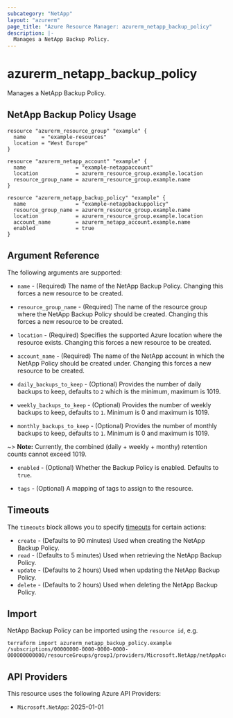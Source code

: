 ```yaml
---
subcategory: "NetApp"
layout: "azurerm"
page_title: "Azure Resource Manager: azurerm_netapp_backup_policy"
description: |-
  Manages a NetApp Backup Policy.
---
```


# azurerm_netapp_backup_policy

Manages a NetApp Backup Policy.

## NetApp Backup Policy Usage

```hcl
resource "azurerm_resource_group" "example" {
  name     = "example-resources"
  location = "West Europe"
}

resource "azurerm_netapp_account" "example" {
  name                = "example-netappaccount"
  location            = azurerm_resource_group.example.location
  resource_group_name = azurerm_resource_group.example.name
}

resource "azurerm_netapp_backup_policy" "example" {
  name                = "example-netappbackuppolicy"
  resource_group_name = azurerm_resource_group.example.name
  location            = azurerm_resource_group.example.location
  account_name        = azurerm_netapp_account.example.name
  enabled             = true
}
```

## Argument Reference

The following arguments are supported:

* `name` - (Required) The name of the NetApp Backup Policy. Changing this forces a new resource to be created.

* `resource_group_name` - (Required) The name of the resource group where the NetApp Backup Policy should be created. Changing this forces a new resource to be created.

* `location` - (Required) Specifies the supported Azure location where the resource exists. Changing this forces a new resource to be created.

* `account_name` - (Required) The name of the NetApp account in which the NetApp Policy should be created under. Changing this forces a new resource to be created.

* `daily_backups_to_keep` - (Optional) Provides the number of daily backups to keep, defaults to `2` which is the minimum, maximum is 1019.

* `weekly_backups_to_keep` - (Optional) Provides the number of weekly backups to keep, defaults to `1`. Minimum is 0 and maximum is 1019.

* `monthly_backups_to_keep` - (Optional) Provides the number of monthly backups to keep, defaults to `1`. Minimum is 0 and maximum is 1019.

~> **Note:** Currently, the combined (daily + weekly + monthy) retention counts cannot exceed 1019.

* `enabled` - (Optional) Whether the Backup Policy is enabled. Defaults to `true`.

* `tags` - (Optional) A mapping of tags to assign to the resource.

## Timeouts

The `timeouts` block allows you to specify [timeouts](https://www.terraform.io/language/resources/syntax#operation-timeouts) for certain actions:

* `create` - (Defaults to 90 minutes) Used when creating the NetApp Backup Policy.
* `read` - (Defaults to 5 minutes) Used when retrieving the NetApp Backup Policy.
* `update` - (Defaults to 2 hours) Used when updating the NetApp Backup Policy.
* `delete` - (Defaults to 2 hours) Used when deleting the NetApp Backup Policy.

## Import

NetApp Backup Policy can be imported using the `resource id`, e.g.

```shell
terraform import azurerm_netapp_backup_policy.example /subscriptions/00000000-0000-0000-0000-000000000000/resourceGroups/group1/providers/Microsoft.NetApp/netAppAccounts/account1/backupPolicies/backuppolicy1
```

## API Providers
<!-- This section is generated, changes will be overwritten -->
This resource uses the following Azure API Providers:

* `Microsoft.NetApp`: 2025-01-01
